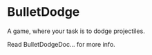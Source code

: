 # BulletDodge
A game, where your task is to dodge projectiles.

Read BulletDodgeDoc... for more info.
